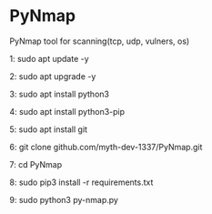# PyNmap
PyNmap tool for scanning(tcp, udp,  vulners, os)

1: sudo apt update -y 

2: sudo apt upgrade -y

3: sudo apt install python3

4: sudo apt install python3-pip

5: sudo apt install git

6: git clone github.com/myth-dev-1337/PyNmap.git

7: cd PyNmap

8: sudo pip3 install -r requirements.txt

9: sudo python3 py-nmap.py
